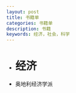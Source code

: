 ```yaml
---
layout: post
title: 书籍单
categories: 书籍单
description: 书籍
keywords: 经济，社会，科学
---
```


- # 经济
- 奥地利经济学派 
